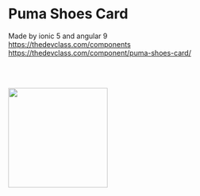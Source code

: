 # Puma Shoes Card
Made by ionic 5 and angular 9 <br>
https://thedevclass.com/components <br>
https://thedevclass.com/component/puma-shoes-card/

<br><br>

<img src="https://user-images.githubusercontent.com/31030616/97868060-78f2af80-1d28-11eb-89bf-cd693ff5a048.png" width="200" />